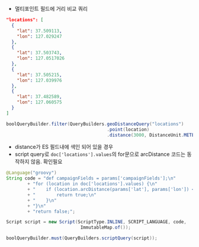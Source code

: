 - 멀티포인트 필드에 거리 비교 쿼리
~~~json
"locations": [
  {
    "lat": 37.509113,
    "lon": 127.029247
  },
  {
    "lat": 37.503743,
    "lon": 127.0517026
  },
  {
    "lat": 37.505215,
    "lon": 127.039976
  },
  {
    "lat": 37.482589,
    "lon": 127.060575
  }
]
~~~

~~~java
boolQueryBuilder.filter(QueryBuilders.geoDistanceQuery("locations")
                                      .point(location)
                                      .distance(3000, DistanceUnit.METERS));
~~~

- distance가 ES 필드내에 색인 되어 있을 경우
- script query로 `doc['locations'].values`의 for문으로 arcDistance 코드는 동작하지 않음. 확인필요
~~~java
@Language("groovy")
String code = "def campaignFields = params['campaignFields'];\n"
        + "for (location in doc['locations'].values) {\n"
        + "    if (location.arcDistance(params['lat'], params['lon']) <= doc['displayRadius'].value) {\n"
        + "        return true;\n"
        + "    }\n"
        + "}\n"
        + "return false;";

Script script = new Script(ScriptType.INLINE, SCRIPT_LANGUAGE, code,
                            ImmutableMap.of());

boolQueryBuilder.must(QueryBuilders.scriptQuery(script));
~~~